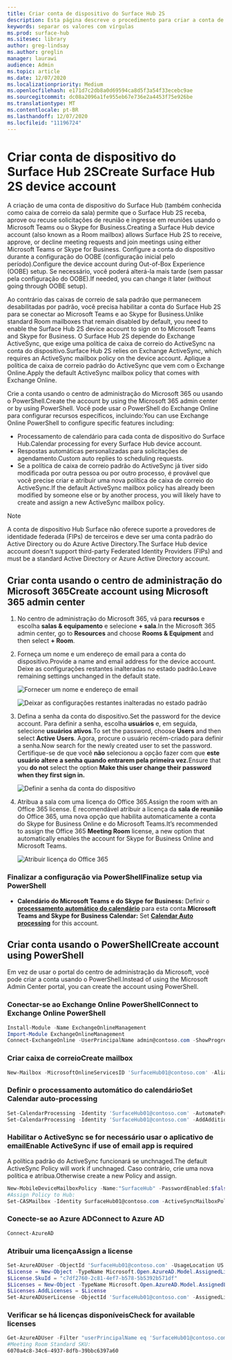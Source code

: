 ```yaml
---
title: Criar conta de dispositivo do Surface Hub 2S
description: Esta página descreve o procedimento para criar a conta de dispositivo do Surface Hub 2S.
keywords: separar os valores com vírgulas
ms.prod: surface-hub
ms.sitesec: library
author: greg-lindsay
ms.author: greglin
manager: laurawi
audience: Admin
ms.topic: article
ms.date: 12/07/2020
ms.localizationpriority: Medium
ms.openlocfilehash: e171d7c2db8a0d69594ca8d5f3a54f33ecebc9ae
ms.sourcegitcommit: dc08a2096a1fe955eb67e736e2a4453f75e926be
ms.translationtype: MT
ms.contentlocale: pt-BR
ms.lasthandoff: 12/07/2020
ms.locfileid: "11196724"
---
```

# <span data-ttu-id="487dc-104">Criar conta de dispositivo do Surface Hub 2S</span><span class="sxs-lookup"><span data-stu-id="487dc-104">Create Surface Hub 2S device account</span></span>

<span data-ttu-id="487dc-105">A criação de uma conta de dispositivo do Surface Hub (também conhecida como caixa de correio da sala) permite que o Surface Hub 2S receba, aprove ou recuse solicitações de reunião e ingresse em reuniões usando o Microsoft Teams ou o Skype for Business.</span><span class="sxs-lookup"><span data-stu-id="487dc-105">Creating a Surface Hub device account (also known as a Room mailbox) allows Surface Hub 2S to receive, approve, or decline meeting requests and join meetings using either Microsoft Teams or Skype for Business.</span></span> <span data-ttu-id="487dc-106">Configure a conta do dispositivo durante a configuração do OOBE (configuração inicial pelo período).</span><span class="sxs-lookup"><span data-stu-id="487dc-106">Configure the device account during Out-of-Box Experience (OOBE) setup.</span></span> <span data-ttu-id="487dc-107">Se necessário, você poderá alterá-la mais tarde (sem passar pela configuração do OOBE).</span><span class="sxs-lookup"><span data-stu-id="487dc-107">If needed, you can change it later (without going through OOBE setup).</span></span>

<span data-ttu-id="487dc-108">Ao contrário das caixas de correio de sala padrão que permanecem desabilitadas por padrão, você precisa habilitar a conta do Surface Hub 2S para se conectar ao Microsoft Teams e ao Skype for Business.</span><span class="sxs-lookup"><span data-stu-id="487dc-108">Unlike standard Room mailboxes that remain disabled by default, you need to enable the Surface Hub 2S device account to sign on to Microsoft Teams and Skype for Business.</span></span> <span data-ttu-id="487dc-109">O Surface Hub 2S depende do Exchange ActiveSync, que exige uma política de caixa de correio do ActiveSync na conta do dispositivo.</span><span class="sxs-lookup"><span data-stu-id="487dc-109">Surface Hub 2S relies on Exchange ActiveSync, which requires an ActiveSync mailbox policy on the device account.</span></span> <span data-ttu-id="487dc-110">Aplique a política de caixa de correio padrão do ActiveSync que vem com o Exchange Online.</span><span class="sxs-lookup"><span data-stu-id="487dc-110">Apply the default ActiveSync mailbox policy that comes with Exchange Online.</span></span>

<span data-ttu-id="487dc-111">Crie a conta usando o centro de administração do Microsoft 365 ou usando o PowerShell.</span><span class="sxs-lookup"><span data-stu-id="487dc-111">Create the account by using the Microsoft 365 admin center or by using PowerShell.</span></span> <span data-ttu-id="487dc-112">Você pode usar o PowerShell do Exchange Online para configurar recursos específicos, incluindo:</span><span class="sxs-lookup"><span data-stu-id="487dc-112">You can use Exchange Online PowerShell to configure specific features including:</span></span>

- <span data-ttu-id="487dc-113">Processamento de calendário para cada conta de dispositivo do Surface Hub.</span><span class="sxs-lookup"><span data-stu-id="487dc-113">Calendar processing for every Surface Hub device account.</span></span>
- <span data-ttu-id="487dc-114">Respostas automáticas personalizadas para solicitações de agendamento.</span><span class="sxs-lookup"><span data-stu-id="487dc-114">Custom auto replies to scheduling requests.</span></span>
- <span data-ttu-id="487dc-115">Se a política de caixa de correio padrão do ActiveSync já tiver sido modificada por outra pessoa ou por outro processo, é provável que você precise criar e atribuir uma nova política de caixa de correio do ActiveSync.</span><span class="sxs-lookup"><span data-stu-id="487dc-115">If the default ActiveSync mailbox policy has already been modified by someone else or by another process, you will likely have to create and assign a new ActiveSync mailbox policy.</span></span>

> [!NOTE]  
> <span data-ttu-id="487dc-116">A conta de dispositivo Hub Surface não oferece suporte a provedores de identidade federada (FIPs) de terceiros e deve ser uma conta padrão do Active Directory ou do Azure Active Directory.</span><span class="sxs-lookup"><span data-stu-id="487dc-116">The Surface Hub device account doesn’t support third-party Federated Identity Providers (FIPs) and must be a standard Active Directory or Azure Active Directory account.</span></span>

## <span data-ttu-id="487dc-117">Criar conta usando o centro de administração do Microsoft 365</span><span class="sxs-lookup"><span data-stu-id="487dc-117">Create account using Microsoft 365 admin center</span></span>

1. <span data-ttu-id="487dc-118">No centro de administração do Microsoft 365, vá para **recursos** e escolha **salas & equipamento** e selecione **+ sala**.</span><span class="sxs-lookup"><span data-stu-id="487dc-118">In the Microsoft 365 admin center, go to **Resources** and choose **Rooms & Equipment** and then select **+ Room**.</span></span>

2. <span data-ttu-id="487dc-119">Forneça um nome e um endereço de email para a conta do dispositivo.</span><span class="sxs-lookup"><span data-stu-id="487dc-119">Provide a name and email address for the device account.</span></span> <span data-ttu-id="487dc-120">Deixe as configurações restantes inalteradas no estado padrão.</span><span class="sxs-lookup"><span data-stu-id="487dc-120">Leave remaining settings unchanged in the default state.</span></span>

   ![Fornecer um nome e endereço de email](images/sh2-account2.png)

   ![Deixar as configurações restantes inalteradas no estado padrão](images/sh2-account3.png)

3. <span data-ttu-id="487dc-123">Defina a senha da conta do dispositivo.</span><span class="sxs-lookup"><span data-stu-id="487dc-123">Set the password for the device account.</span></span> <span data-ttu-id="487dc-124">Para definir a senha, escolha **usuários** e, em seguida, selecione **usuários ativos**.</span><span class="sxs-lookup"><span data-stu-id="487dc-124">To set the password, choose **Users** and then select **Active Users**.</span></span> <span data-ttu-id="487dc-125">Agora, procure o usuário recém-criado para definir a senha.</span><span class="sxs-lookup"><span data-stu-id="487dc-125">Now search for the newly created user to set the password.</span></span> <span data-ttu-id="487dc-126">Certifique-se de que você **não** selecionou a opção fazer com que **este usuário altere a senha quando entrarem pela primeira vez.**</span><span class="sxs-lookup"><span data-stu-id="487dc-126">Ensure that you **do not** select the option **Make this user change their password when they first sign in.**</span></span>

   ![Definir a senha da conta do dispositivo](images/sh2-account4.png)

4. <span data-ttu-id="487dc-128">Atribua a sala com uma licença do Office 365.</span><span class="sxs-lookup"><span data-stu-id="487dc-128">Assign the room with an Office 365 license.</span></span> <span data-ttu-id="487dc-129">É recomendável atribuir a licença da **sala de reunião** do Office 365, uma nova opção que habilita automaticamente a conta do Skype for Business Online e do Microsoft Teams.</span><span class="sxs-lookup"><span data-stu-id="487dc-129">It’s recommended to assign the Office 365 **Meeting Room** license, a new option that automatically enables the account for Skype for Business Online and Microsoft Teams.</span></span>

   ![Atribuir licença do Office 365](images/sh2-account5.png)

### <span data-ttu-id="487dc-131">Finalizar a configuração via PowerShell</span><span class="sxs-lookup"><span data-stu-id="487dc-131">Finalize setup via PowerShell</span></span>

- <span data-ttu-id="487dc-132">**Calendário do Microsoft Teams e do Skype for Business:** Definir o [**processamento automático do calendário**](https://docs.microsoft.com/surface-hub/surface-hub-2s-account?source=docs#set-calendar-auto-processing) para esta conta.</span><span class="sxs-lookup"><span data-stu-id="487dc-132">**Microsoft Teams and Skype for Business Calendar:** Set [**Calendar Auto processing**](https://docs.microsoft.com/surface-hub/surface-hub-2s-account?source=docs#set-calendar-auto-processing) for this account.</span></span>

## <span data-ttu-id="487dc-133">Criar conta usando o PowerShell</span><span class="sxs-lookup"><span data-stu-id="487dc-133">Create account using PowerShell</span></span>

<span data-ttu-id="487dc-134">Em vez de usar o portal do centro de administração da Microsoft, você pode criar a conta usando o PowerShell.</span><span class="sxs-lookup"><span data-stu-id="487dc-134">Instead of using the Microsoft Admin Center portal, you can create the account using PowerShell.</span></span>

### <span data-ttu-id="487dc-135">Conectar-se ao Exchange Online PowerShell</span><span class="sxs-lookup"><span data-stu-id="487dc-135">Connect to Exchange Online PowerShell</span></span>

```powershell
Install-Module -Name ExchangeOnlineManagement
Import-Module ExchangeOnlineManagement
Connect-ExchangeOnline -UserPrincipalName admin@contoso.com -ShowProgress $true
```

### <span data-ttu-id="487dc-136">Criar caixa de correio</span><span class="sxs-lookup"><span data-stu-id="487dc-136">Create mailbox</span></span>

```powershell
New-Mailbox -MicrosoftOnlineServicesID 'SurfaceHub01@contoso.com' -Alias SurfaceHub01 -Name "Surface Hub 01" -Room -EnableRoomMailboxAccount $true -RoomMailboxPassword (ConvertTo-SecureString -String 'Pass@word1' -AsPlainText -Force)
```

### <span data-ttu-id="487dc-137">Definir o processamento automático do calendário</span><span class="sxs-lookup"><span data-stu-id="487dc-137">Set Calendar auto-processing</span></span>

```powershell
Set-CalendarProcessing -Identity 'SurfaceHub01@contoso.com' -AutomateProcessing AutoAccept -AddOrganizerToSubject $false -AllowConflicts $false -DeleteComments $false -DeleteSubject $false -RemovePrivateProperty $false
Set-CalendarProcessing -Identity 'SurfaceHub01@contoso.com' -AddAdditionalResponse $true -AdditionalResponse "This is a Microsoft Surface Hub. Please make sure this meeting is a Microsoft Teams meeting!"
```

### <span data-ttu-id="487dc-138">Habilitar o ActiveSync se for necessário usar o aplicativo de email</span><span class="sxs-lookup"><span data-stu-id="487dc-138">Enable ActiveSync if use of email app is required</span></span>

 <span data-ttu-id="487dc-139">A política padrão do ActiveSync funcionará se unchnaged.</span><span class="sxs-lookup"><span data-stu-id="487dc-139">The default ActiveSync Policy will work if unchnaged.</span></span> <span data-ttu-id="487dc-140">Caso contrário, crie uma nova política e atribua.</span><span class="sxs-lookup"><span data-stu-id="487dc-140">Otherwise create a new Policy and assign.</span></span>

```powershell
New-MobileDeviceMailboxPolicy -Name:"SurfaceHub" -PasswordEnabled:$false
#Assign Policy to Hub:
Set-CASMailbox -Identity SurfaceHub01@contoso.com -ActiveSyncMailboxPolicy "SurfaceHub"
```
### <span data-ttu-id="487dc-141">Conecte-se ao Azure AD</span><span class="sxs-lookup"><span data-stu-id="487dc-141">Connect to Azure AD</span></span>

```powershell
Connect-AzureAD
```

### <span data-ttu-id="487dc-142">Atribuir uma licença</span><span class="sxs-lookup"><span data-stu-id="487dc-142">Assign a license</span></span>

```powershell
Set-AzureADUser -ObjectId 'SurfaceHub01@contoso.com' -UsageLocation US
$License = New-Object -TypeName Microsoft.Open.AzureAD.Model.AssignedLicense 
$License.SkuId = "c7df2760-2c81-4ef7-b578-5b5392b571df" 
$Licenses = New-Object -TypeName Microsoft.Open.AzureAD.Model.AssignedLicenses 
$Licenses.AddLicenses = $License 
Set-AzureADUserLicense -ObjectId 'SurfaceHub01@contoso.com' -AssignedLicenses $Licenses
```

### <span data-ttu-id="487dc-143">Verificar se há licenças disponíveis</span><span class="sxs-lookup"><span data-stu-id="487dc-143">Check for available licenses</span></span>

```powershell
Get-AzureADUser -Filter "userPrincipalName eq 'SurfaceHub01@contoso.com'" |fl *
#Meeting Room Standard SKU:
6070a4c8-34c6-4937-8dfb-39bbc6397a60
```